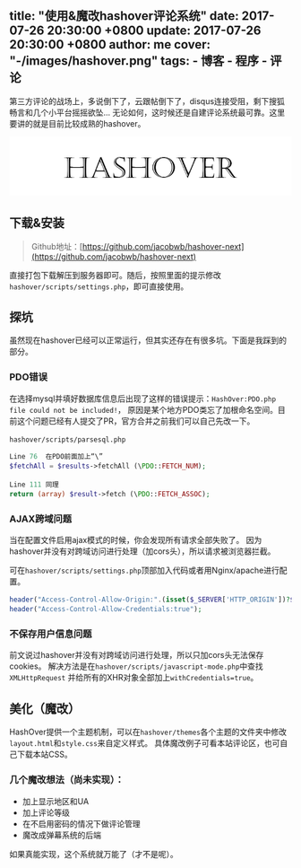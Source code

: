 title: "使用&魔改hashover评论系统"
date: 2017-07-26 20:30:00 +0800
update: 2017-07-26 20:30:00 +0800
author: me
cover: "-/images/hashover.png"
tags:
    - 博客
    - 程序
    - 评论
---

第三方评论的战场上，多说倒下了，云跟帖倒下了，disqus连接受阻，剩下搜狐畅言和几个小平台摇摇欲坠...
无论如何，这时候还是自建评论系统最可靠。这里要讲的就是目前比较成熟的hashover。
<!--more-->
![](/images/hashover.png)
## 下载&安装
>Github地址：[https://github.com/jacobwb/hashover-next](https://github.com/jacobwb/hashover-next)

直接打包下载解压到服务器即可。随后，按照里面的提示修改`hashover/scripts/settings.php`，即可直接使用。

## 探坑
虽然现在hashover已经可以正常运行，但其实还存在有很多坑。下面是我踩到的部分。

### PDO错误
在选择mysql并填好数据库信息后出现了这样的错误提示：`HashOver:PDO.php file could not be included!`，
原因是某个地方PDO类忘了加根命名空间。目前这个问题已经有人提交了PR，官方合并之前我们可以自己先改一下。

`hashover/scripts/parsesql.php`
```php
Line 76  在PDO前面加上“\”
$fetchAll = $results->fetchAll (\PDO::FETCH_NUM);

Line 111 同理
return (array) $result->fetch (\PDO::FETCH_ASSOC);
```
### AJAX跨域问题
当在配置文件启用ajax模式的时候，你会发现所有请求全部失败了。
因为hashover并没有对跨域访问进行处理（加cors头），所以请求被浏览器拦截。

可在`hashover/scripts/settings.php`顶部加入代码或者用Nginx/apache进行配置。
```php
header("Access-Control-Allow-Origin:".(isset($_SERVER['HTTP_ORIGIN'])?$_SERVER['HTTP_ORIGIN']:"*"));
header("Access-Control-Allow-Credentials:true");
```
### 不保存用户信息问题
前文说过hashover并没有对跨域访问进行处理，所以只加cors头无法保存cookies。
解决方法是在`hashover/scripts/javascript-mode.php`中查找`XMLHttpRequest`
并给所有的XHR对象全部加上`withCredentials=true`。
## 美化（魔改）
HashOver提供一个主题机制，可以在`hashover/themes`各个主题的文件夹中修改`layout.html`和`style.css`来自定义样式。
具体魔改例子可看本站评论区，也可自己下载本站CSS。
### 几个魔改想法（尚未实现）：
* 加上显示地区和UA
* 加上评论等级
* 在不启用密码的情况下做评论管理
* 魔改成弹幕系统的后端

如果真能实现，这个系统就万能了（才不是呢）。